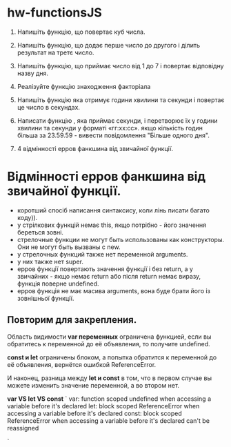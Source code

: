 # hw-functionsJS
>
1. Напишіть функцію, що повертає куб числа.
>
2. Напишіть функцію, що додає перше число до другого і ділить результат на третє число.
>
3. Напишіть функцію, що приймає число від 1 до 7 і повертає відповідну назву дня.
>
4. Реалізуйте функцію знаходження факторіала
>
5. Напишіть функцію яка отримує години хвилини та секунди і повертає це число в секундах.
>
6.    Написати функцію , яка приймає секунди, і перетворює їх у години хвилини та секунди у форматі «гг:хх:сс». якщо кількість годин більша за 23.59.59 - вивести повідомлення "Більше одного дня". 
>
7. 4 відмінності ерров фанкшина від звичайної функції.
>


# Відмінності ерров фанкшина від звичайної функції.
- коротший спосіб написання синтаксису, коли лінь писати багато коду)).
- у стрілкових функцій немає this, якщо потрібно - його значення береться зовні.
- стрелочные функции не могут быть использованы как конструкторы. Они не могут быть вызваны с new.
- у стрелочных функций также нет переменной arguments.
- у них также нет super.
- ерров функції повертають значення функції і без return, а у звичайних - якщо немає return або після return немає виразу, функція поверне undefined.
- ерров функція не має масива arguments, вона буде брати його із зовнішньої функції.



## Повторим для закрепления. 
Область видимости **var переменных** ограничена функцией, если вы обратитесь к переменной до её объявления, то получите undefined. 
>
**const и let** ограничены блоком, а попытка обратится к переменной до её объявления, вернётся ошибкой ReferenceError.
>
И наконец, разница между **let и const** в том, что в первом случае вы можете изменить значение переменной, а во втором нет.
>

**var VS let VS const**
`
var: 
  function scoped
  undefined when accessing a variable before it's declared
let: 
  block scoped
  ReferenceError when accessing a variable before it's declared
const:
  block scoped
  ReferenceError when accessing a variable before it's declared can't be reassigned
  
`
